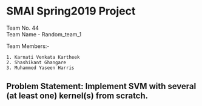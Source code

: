 # SMAI Spring2019 Project  
  Team No. 44  
  Team Name - Random_team_1  
  
 
  Team Members:-  
  
    1. Karnati Venkata Kartheek
    2. Shashikant Ghangare
    3. Muhammed Yaseen Harris 
 
 ## Problem Statement: Implement SVM with several (at least one) kernel(s) from scratch.
